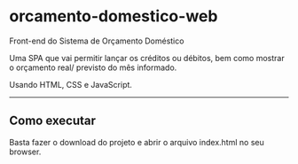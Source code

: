 # orcamento-domestico-web

Front-end do Sistema de Orçamento Doméstico

Uma SPA que vai permitir lançar os créditos ou débitos, bem como mostrar o orçamento real/ previsto do mês informado.

Usando HTML, CSS e JavaScript.

---

## Como executar

Basta fazer o download do projeto e abrir o arquivo index.html no seu browser.
